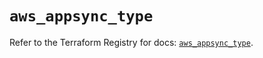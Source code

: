 # `aws_appsync_type`

Refer to the Terraform Registry for docs: [`aws_appsync_type`](https://registry.terraform.io/providers/hashicorp/aws/5.68.0/docs/resources/appsync_type).
